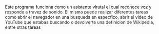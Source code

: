 Este programa funciona como un asistente virutal el cual reconoce voz y responde a travez de sonido. El mismo puede realizar diferentes tareas como abrir el navegador en una busqueda en especfico, abrir el video de YouTube que estabas buscando o devolverte una definicion de Wikipedia, entre otras tareas
